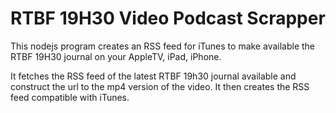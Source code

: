 # RTBF 19H30 Video Podcast Scrapper
This nodejs program creates an RSS feed for iTunes to make available the RTBF 19H30 journal on your AppleTV, iPad, iPhone.

It fetches the RSS feed of the latest RTBF 19h30 journal available and construct the url to the mp4 version of the video. It then creates the RSS feed compatible with iTunes.
